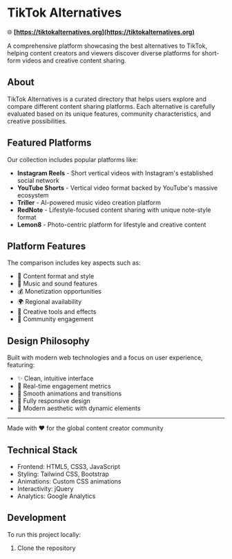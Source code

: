 # TikTok Alternatives

🌐 **[https://tiktokalternatives.org](https://tiktokalternatives.org)**

A comprehensive platform showcasing the best alternatives to TikTok, helping content creators and viewers discover diverse platforms for short-form videos and creative content sharing.

## About

TikTok Alternatives is a curated directory that helps users explore and compare different content sharing platforms. Each alternative is carefully evaluated based on its unique features, community characteristics, and creative possibilities.

## Featured Platforms

Our collection includes popular platforms like:

- **Instagram Reels** - Short vertical videos with Instagram's established social network
- **YouTube Shorts** - Vertical video format backed by YouTube's massive ecosystem
- **Triller** - AI-powered music video creation platform
- **RedNote** - Lifestyle-focused content sharing with unique note-style format
- **Lemon8** - Photo-centric platform for lifestyle and creative content

## Platform Features

The comparison includes key aspects such as:

- 🎥 Content format and style
- 🎵 Music and sound features
- 💰 Monetization opportunities
- 🌍 Regional availability
- 🎨 Creative tools and effects
- 👥 Community engagement

## Design Philosophy

Built with modern web technologies and a focus on user experience, featuring:

- ✨ Clean, intuitive interface
- 🎯 Real-time engagement metrics
- 💫 Smooth animations and transitions
- 📱 Fully responsive design
- 🎨 Modern aesthetic with dynamic elements

---

Made with ❤️ for the global content creator community

## Technical Stack

- Frontend: HTML5, CSS3, JavaScript
- Styling: Tailwind CSS, Bootstrap
- Animations: Custom CSS animations
- Interactivity: jQuery
- Analytics: Google Analytics

## Development

To run this project locally:

1. Clone the repository